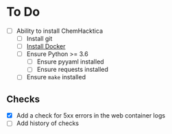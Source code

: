 # To Do

- [ ] Ability to install ChemHacktica
  - [ ] Install git
  - [ ] [Install Docker](https://docs.docker.com/engine/install/)
  - [ ] Ensure Python >= 3.6
    - [ ] Ensure pyyaml installed
    - [ ] Ensure requests installed
  - [ ] Ensure `make` installed

## Checks

- [x] Add a check for 5xx errors in the web container logs
- [ ] Add history of checks
